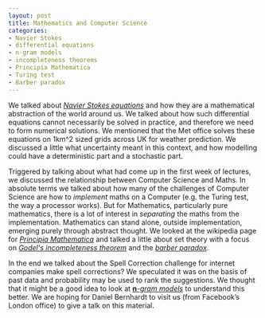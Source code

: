 ```yaml
---
layout: post
title: Mathematics and Computer Science
categories:
- Navier Stokes
- differential equations
- n-gram models
- incompleteness theorems
- Principia Mathematica
- Turing test
- Barber paradox
---
```

We talked about [*Navier Stokes
equations*](http://en.wikipedia.org/wiki/Navier%E2%80%93Stokes_equations)
and how they are a mathematical abstraction of the world around us. We
talked about how such differential equations cannot necessarily be
solved in practice, and therefore we need to form numerical solutions.
We mentioned that the Met office solves these equations on 1km^2 sized
grids across UK for weather prediction. We discussed a little what
uncertainty meant in this context, and how modelling could have a
deterministic part and a stochastic part.

Triggered by talking about what had come up in the first week of
lectures, we discussed the relationship between Computer Science and
Maths. In absolute terms we talked about how many of the challenges of
Computer Science are how to *implement* maths on a Computer (e.g. the
Turing test, the way a processor works). But for Mathematics,
particularly pure mathematics, there is a lot of interest in
*separating* the maths from the implementation. Mathematics can stand
alone, outside implementation, emerging purely through abstract thought.
We looked at the wikipedia page for [*Principia
Mathematica*](http://en.wikipedia.org/wiki/Principia_Mathematica) and
talked a little about set theory with a focus on [*Godel's incompleteness theorem*](http://en.wikipedia.org/wiki/G%C3%B6del%27s_incompleteness_theorems)
and the [*barber paradox*](http://en.wikipedia.org/wiki/Barber_paradox).

In the end we talked about the Spell Correction challenge for internet
companies make spell corrections? We speculated it was on the basis of
past data and probability may be used to rank the suggestions. We
thought that it might be a good idea to look at
[**n**](http://en.wikipedia.org/wiki/N-gram)[*-gram
models*](http://en.wikipedia.org/wiki/N-gram) to understand this better.
We are hoping for Daniel Bernhardt to visit us (from Facebook’s London
office) to give a talk on this material.


